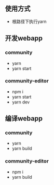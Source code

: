 ## 使用方式

- 根路径下执行yarn

## 开发webapp

### community
- yarn
- yarn start

### community-editor
- npm i
- yarn start
- yarn dev

## 编译webapp

### community
- yarn
- yarn build

### community-editor
- npm i
- yarn build

